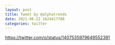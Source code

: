 ```yaml
--- 
layout: post 
title: Tweet by @alphatrends 
date: 2021-06-22 1624417708 
categories: twitter 
--- 
```

https://twitter.com/o/status/1407535979649552391